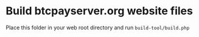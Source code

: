 # Build btcpayserver.org website files

Place this folder in your web root directory and run `build-tool/build.php`  
